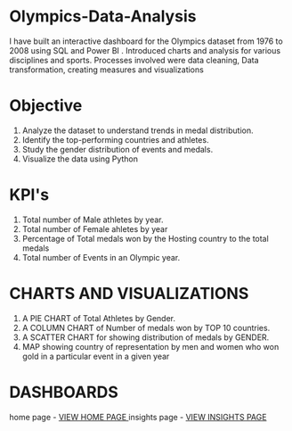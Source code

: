 # Olympics-Data-Analysis
I have built an interactive dashboard for the Olympics dataset from 1976 to 2008 using SQL and Power BI . Introduced charts and analysis for various disciplines and sports. Processes involved were data cleaning, Data transformation, creating measures and visualizations
# Objective
 1. Analyze the dataset to understand trends in medal distribution.
 2. Identify the top-performing countries and athletes.
 3. Study the gender distribution of events and medals.
 4. Visualize the data using Python

# KPI's
1. Total number of Male athletes by year.
2. Total number of Female ahletes by year
3. Percentage of Total medals won by the Hosting country to the total medals
4. Total number of Events in an Olympic year.

# CHARTS AND VISUALIZATIONS
1. A PIE CHART of Total Athletes by Gender.
2. A COLUMN CHART of Number of medals won by TOP 10 countries.
3. A SCATTER CHART for showing distribution of medals by GENDER.
4. MAP showing country of representation by men and women who won gold in a particular event in a given year
 
# DASHBOARDS
home page - <a href="https://github.com/vineethkumarj/Olympics-Data-Analysis/blob/main/Home_Page.png"> VIEW HOME PAGE </a>
insights page - <a href="https://github.com/vineethkumarj/Olympics-Data-Analysis/blob/main/Insights.png"> VIEW INSIGHTS PAGE</a>
